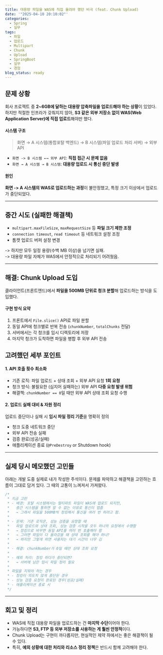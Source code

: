 ```yaml
---
title: 대용량 파일을 WAS에 직접 올려야 했던 비극 (feat. Chunk Upload)
date: '"2025-04-10 20:10:02"'
categories:
  - Spring
  - 실무
tags:
  - 파일
  - 업로드
  - Multipart
  - Chunk
  - Upload
  - SpringBoot
  - 실무
  - 경험
blog_status: ready
---
```


## 문제 상황

회사 프로젝트 중 **2~6GB에 달하는 대용량 압축파일을 업로드해야 하는 상황**이 있었다.하지만 적절한 인프라가 갖춰지지 않아, **S3 같은 외부 저장소 없이 WAS(Web Application Server)에 직접 업로드**해야만 했다.
#### 시스템 구조
> 화면 → A 시스템(통합포탈 백엔드) → B 시스템(파일 업로드 처리 서버) → 외부 API

- `화면 -> B 시스템 ←→ 외부 API`: **직접 접근 시 문제 없음**
- `화면 → A 시스템 → B 시스템`: **대용량 업로드 시 통신 중단 발생**

#### 원인
**화면 -> A 시스템의 WAS로 업로드하는 과정**이 불안정했고, 특정 크기 이상에서 업로드가 중단되었다.

---
## 중간 시도 (실패한 해결책)

- `multipart.maxFileSize`, `maxRequestSize` 등 **파일 크기 제한 조정**
- `connection timeout`, `read timeout` 등 네트워크 설정 조정
- 톰캣 업로드 버퍼 설정 변경

-> 하지만 모두 일정 용량(수백 MB 이상)을 넘기면 실패.  
-> 대용량 파일 자체가 WAS에서 안정적으로 처리되기 어려웠음.

---
## 해결: Chunk Upload 도입
클라이언트(프론트엔드)에서 **파일을 500MB 단위로 청크 분할**해 업로드하는 방식을 도입했다.

#### 구현 방식 요약

1. 프론트에서 `File.slice()` API로 파일 분할
2. 동일 API에 청크별로 반복 전송 (`chunkNumber`, `totalChunks` 전달)
3. 서버에서는 각 청크를 임시 디렉토리에 저장
4. 마지막 청크가 도착하면 파일을 병합 후 외부 API 전송

## 고려했던 세부 포인트

#### 1. API 호출 횟수 최소화
- 기존 로직: 파일 업로드 + 상태 조회 + 외부 API 요청 **1회 요청**
- 청크 방식: 불필요한 (심지어 실패하는) 외부 API **다중 요청 발생 위험**
- 해결책: `chunkNumber == 0`일 때만 외부 API 상태 조회 요청 수행
#### 2. 업로드 실패 대비 & 자원 정리
업로드 중단이나 실패 시 **임시 파일 정리 기준**을 명확히 정의
- 청크 도중 네트워크 중단
- 외부 API 전송 실패
- 검증 완료(성공/실패)
- 애플리케이션 종료 (`@PreDestroy` or Shutdown hook)
---
## 실제 당시 메모했던 고민들
아래는 개발 도중 실제로 내가 작성한 주석이다. 문제를 파악하고 해결책을 고민하는 흐름이 그대로 담겨 있다. 그 때의 고통이 느껴져서 가져왔다.
```java
/*  
 * 지금 고민
 * - 배경: 포탈 시스템에서는 멀티파트 파일이 WAS에 업로드 되지만,
 *   중간 시스템을 통하면 알 수 없는 이유로 통신이 멈춤
 *   → 그래서 파일을 500MB씩 청킹해서 통신을 여러 번 하려고 함.
 *
 * - 문제: 기존 로직은, 성능 검증을 요청할 때
 *   파일 업로드와 상태 조회, 성능 검증 시작을 모두 하나의 요청에서 수행함
 *   → 청킹으로 바꾸면 동일 API를 여러 번 호출해야 함
 *   → 그러면 파일이 다 올라갔을 때 상태 조회를 해야 하나?
 *   → 하지만 그렇게 하면 사용자는 대기 시간이 너무 김
 *
 * - 해결: chunkNumber가 0일 때만 상태 조회 요청
 *
 * - 예외 처리: 청킹 하다가 중단되면?
 *   → 서버에 남은 임시 파일 정리 필요
 *
 * 파일을 지워야 하는 경우
 * - 청킹이 의도치 않게 중단된 경우
 * - 성능 검증 요청이 완료된 경우(성공/실패)
 * - 애플리케이션 종료 시
 */
```

---
## 회고 및 정리
- WAS에 직접 대용량 파일을 업로드하는 건 **마지막 수단**이어야 한다.
- 가능하다면 **S3, FTP 등 외부 저장소를 사용하는 게 훨씬 안정적**이다.
- Chunk Upload는 구현이 까다롭지만, 현실적인 제약 하에서는 좋은 해결책이 될 수 있다.
- 특히, **예외 상황에 대한 처리와 리소스 정리 정책**은 반드시 함께 고려해야 한다.


